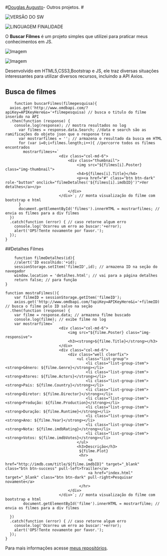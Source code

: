 #[Douglas Augusto](http://github.com/DouglasAugustoJunior)- Outros projetos. # 
 
 
![VERSÃO DO SW](https://img.shields.io/badge/Version-1.0-blue.svg)
 
![LINGUAGEM FINALIDADE](https://img.shields.io/badge/javascript-system-orange.svg)
 
O **Buscar Filmes** é um projeto simples que utilizei para praticar meus conhecimentos em JS.

![Imagem](https://github.com/DouglasAugustoJunior/)

![Imagem](https://github.com/DouglasAugustoJunior/)


 
Desenvolvido em HTML5,CSS3,Bootstrap e JS, ele traz diversas situações interessantes para utilizar diversos recursos, incluindo a API Axios.
 
## Busca de filmes
 

        function buscarFilmes(filmepesquisa){
      axios.get('http://www.omdbapi.com/?apiKey=APIKeyHere&s='+filmepesquisa) // busca o titulo do filme inserido na API
      .then(function (response) {
        console.log(response); // mostra resultados no log
          var filmes = response.data.Search; //data e search são as ramificações do objeto json que o response tras
          var mostrarfilmes = ''; // armazena o resultado da busca em HTML
          for (var i=0;i<filmes.length;i++){ //percorre todos os filmes encontrados
            mostrarfilmes+=`
                            <div class="col-md-6">
                                <div class="thumbnail">
                                    <img src="${filmes[i].Poster} class="img-thumbnail">
                                    <h4>${filmes[i].Title}</h4>
                                    <p><a href="#" class="btn btn-dark" role-"button" onclick="filmeDetalhes('${filmes[i].imdbID}')">Ver detalhes</a></p>
                                </div>
                            </div>`; // monta visualização do filme com bootstrap e html
          }
          document.getElementById('filmes').innerHTML = mostrarfilmes; // envia os filmes para a div filmes
      }) 
      .catch(function (error) { // caso retorne algum erro
        console.log('Ocorreu um erro ao buscar:'+error);
        alert('OPS!Tente novamente por favor.');
      });
    }

 

 
##Detalhes Filmes
 

        function filmeDetalhes(id){
        //alert('ID escolhido:'+id);
        sessionStorage.setItem('filmeID',id); // armazena ID na seção do navegador
        window.location = 'detalhes.html'; // vai para a página detalhes
        return false; // para função
    }
    
    function mostraFilmes(){
        var filmeID = sessionStorage.getItem('filmeID');
        axios.get('http://www.omdbapi.com/?apiKey=APIKeyHere&i='+filmeID) // busca o filme pelo ID salvo na seção
      .then(function (response) {
        var filme = response.data; // armazena filme buscado
        console.log(filme); // exibe filme no log
        var mostrarfilme=`
                            <div class="col-md-6">
                                <img src="${filme.Poster} class="img-responsive">
                                <h3><strong>${filme.Title}</strong></h3>        
                            </div>
                            <div class="col-md-6">
                                <div class="well clearfix">
                                    <ul class="list-group">
                                        <li class="list-group-item"><strong>Gênero: ${filme.Genre}</strong></li>
                                        <li class="list-group-item"><strong>Atores: ${filme.Actors}</strong></li>
                                        <li class="list-group-item"><strong>Pais: ${filme.Country}</strong></li>
                                        <li class="list-group-item"><strong>Diretor: ${filme.Director}</strong></li>
                                        <li class="list-group-item"><strong>Produção: ${filme.Production}</strong></li>
                                        <li class="list-group-item"><strong>Duração: ${filme.Runtime}</strong></li>
                                        <li class="list-group-item"><strong>Ano: ${filme.Year}</strong></li>
                                        <li class="list-group-item"><strong>Nota: ${filme.imdbRating}</strong></li>
                                        <li class="list-group-item"><strong>Votos: ${filme.imdbVotes}</strong></li>
                                    </ul>
                                    <h3>Descrição</h3>
                                     ${filme.Plot}
                                     <hr>                                        
                                         <a href="http://imdb.com/title/${filme.imdbID}" target="_blank" class="btn btn-success" pull-left>Trailler</a>
                                         <a href="index.html" target="_blank" class="btn btn-dark" pull-right>Pesquisar novamente</a>
                                     </hr>
                                </div>
                            </div>`; // monta visualização do filme com bootstrap e html
            document.getElementById('filme').innerHTML = mostrarfilme; // envia os filmes para a div filmes
        
      }) 
      .catch(function (error) { // caso retorne algum erro
        console.log('Ocorreu um erro ao buscar:'+error);
        alert('OPS!Tente novamente por favor.');
      });
    }

Para mais informações acesse [meus repositórios](http://github.com/DouglasAugustoJunior).

